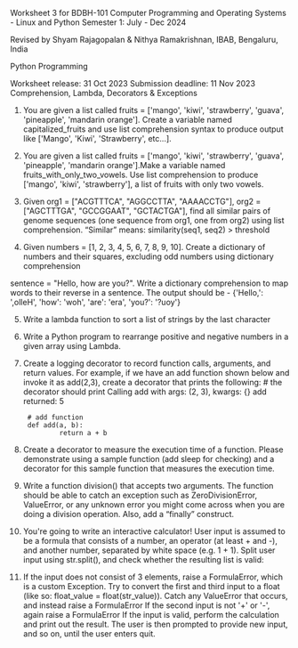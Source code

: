 Worksheet 3 for 
BDBH-101 Computer Programming and Operating Systems - Linux and Python
Semester 1: July - Dec 2024

Revised by
Shyam Rajagopalan & Nithya Ramakrishnan,
IBAB, Bengaluru, India

Python Programming

Worksheet release: 31 Oct 2023
Submission deadline: 11 Nov 2023
Comprehension, Lambda, Decorators & Exceptions

1. You are given a list called fruits =  ['mango', 'kiwi', 'strawberry', 'guava', 'pineapple', 'mandarin orange'].  Create a variable named capitalized_fruits and use list comprehension syntax to produce output like ['Mango', 'Kiwi', 'Strawberry', etc...]. 

2. You are given a list called fruits =  ['mango', 'kiwi', 'strawberry', 'guava', 'pineapple', 'mandarin orange'].Make a variable named fruits_with_only_two_vowels. Use list comprehension to produce ['mango', 'kiwi', 'strawberry'], a list of fruits with only two vowels.

3. Given org1 = ["ACGTTTCA", "AGGCCTTA", "AAAACCTG"], org2 = ["AGCTTTGA", "GCCGGAAT", "GCTACTGA"],  find all similar pairs of genome sequences (one sequence from org1, one from org2) using list comprehension. “Similar” means: similarity(seq1, seq2) > threshold

4. Given numbers = [1, 2, 3, 4, 5, 6, 7, 8, 9, 10]. Create a dictionary of numbers and their squares, excluding odd numbers using dictionary comprehension

sentence = "Hello, how are you?". Write a dictionary comprehension to map words to their reverse in a sentence. The output should be - {'Hello,': ',olleH', 'how': 'woh', 'are': 'era', 'you?': '?uoy'}

5. Write  a lambda function to sort a list of strings by the last character

6. Write a Python program to rearrange positive and negative numbers in a given array using Lambda.

7. Create a logging decorator to record function calls, arguments, and return values. For example, if we have an add function shown below and invoke it as add(2,3), create a decorator that prints the following:
	   # the decorator should print
	   Calling add with args: (2, 3), kwargs: {}
   add returned: 5

	    # add function
	    def add(a, b):
        		return a + b

8. Create a decorator to measure the execution time of a function. Please demonstrate using a sample function (add sleep for checking) and a decorator for this sample function that measures the execution time.

9. Write a function division() that accepts two arguments. The function should be able to catch an exception such as ZeroDivisionError, ValueError, or any unknown error you might come across when you are doing a division operation. Also, add a “finally” construct.

10. You're going to write an interactive calculator! User input is assumed to be a formula that consists of a number, an operator (at least + and -), and another number, separated by white space (e.g. 1 + 1). Split user input using str.split(), and check whether the resulting list is valid:

11. If the input does not consist of 3 elements, raise a FormulaError, which is a custom Exception.
Try to convert the first and third input to a float (like so: float_value = float(str_value)). Catch any ValueError that occurs, and instead raise a FormulaError
If the second input is not '+' or '-', again raise a FormulaError
If the input is valid, perform the calculation and print out the result. The user is then prompted to provide new input, and so on, until the user enters quit.

